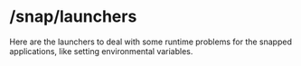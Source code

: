 # /snap/launchers
Here are the launchers to deal with some runtime problems for the snapped applications, like setting environmental variables.
